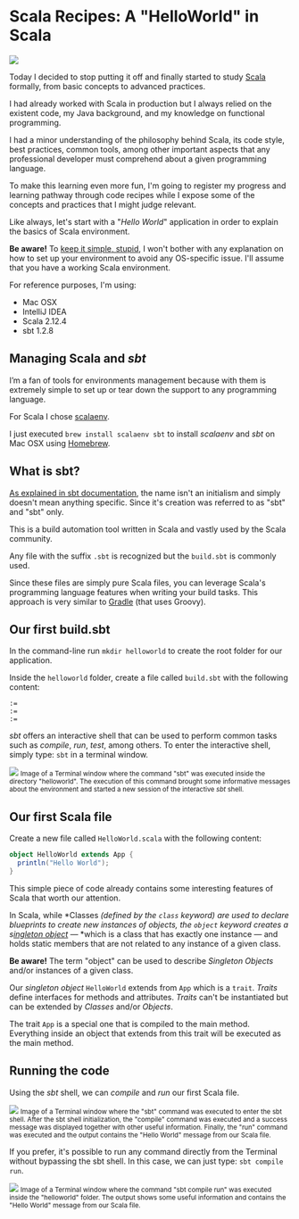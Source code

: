 # Scala Recipes: A "HelloWorld" in Scala

![](https://cdn-images-1.medium.com/max/1600/1*zE8AhLfLHuqA85F_9_u0SA.png)

Today I decided to stop putting it off and finally started to study
[Scala](https://www.scala-lang.org/) formally, from basic concepts to advanced
practices.

I had already worked with Scala in production but I always relied on the
existent code, my Java background, and my knowledge on functional programming.

I had a minor understanding of the philosophy behind Scala, its code style, best
practices, common tools, among other important aspects that any professional
developer must comprehend about a given programming language.

To make this learning even more fun, I'm going to register my progress and
learning pathway through code recipes while I expose some of the concepts and
practices that I might judge relevant.

Like always, let's start with a "*Hello World*" application in order to explain
the basics of Scala environment.

**Be aware!** To [keep it simple,
stupid](https://en.wikipedia.org/wiki/KISS_principle), I won't bother with any
explanation on how to set up your environment to avoid any OS-specific issue.
I'll assume that you have a working Scala environment.

For reference purposes, I'm using:

* Mac OSX
* IntelliJ IDEA
* Scala 2.12.4
* sbt 1.2.8

## Managing Scala and *sbt*

I’m a fan of tools for environments management because with them is extremely
simple to set up or tear down the support to any programming language.

For Scala I chose [scalaenv](https://github.com/scalaenv/scalaenv).

I just executed `brew install scalaenv sbt` to install *scalaenv* and *sbt* on
Mac OSX using [Homebrew](https://brew.sh/).

## What is sbt?

[As explained in sbt
documentation](https://www.scala-sbt.org/1.x/docs/Faq.html#What+does+the+name+âsbtâ+stand+for,+and+why+shouldnât+it+be+written+âSBTâ?),
the name isn't an initialism and simply doesn't mean anything specific. Since
it's creation was referred to as "sbt" and "sbt" only.

This is a build automation tool written in Scala and vastly used by the Scala
community.

Any file with the suffix `.sbt` is recognized but the `build.sbt` is commonly
used.

Since these files are simply pure Scala files, you can leverage Scala's
programming language features when writing your build tasks. This approach is
very similar to [Gradle](https://gradle.org/) (that uses Groovy).

## Our first build.sbt

In the command-line run `mkdir helloworld` to create the root folder for our
application.

Inside the `helloworld` folder, create a file called `build.sbt` with the
following content:

    := 
    := 
    := 

*sbt* offers an interactive shell that can be used to perform common tasks such
as *compile*, *run*, *test*, among others. To enter the interactive shell,
simply type: `sbt` in a terminal window.

![](https://cdn-images-1.medium.com/max/1600/1*YaTG3KDBjiTAMdAOTXrjMg.png)
<small>Image of a Terminal window where the command "sbt" was executed inside the
directory "helloworld". The execution of this command brought some informative
messages about the environment and started a new session of the interactive
*sbt* shell.</small>

## Our first Scala file

Create a new file called `HelloWorld.scala` with the following content:

```scala
object HelloWorld extends App {
  println("Hello World");
}
```

This simple piece of code already contains some interesting features of Scala
that worth our attention.

In Scala, while *Classes *(defined by the `class` keyword) are used to declare
blueprints to create new instances of objects, the `object` keyword creates a
s[ingleton object](https://docs.scala-lang.org/tour/singleton-objects.html)* —
*which is a class that has exactly one instance — and holds static members that
are not related to any instance of a given class.

**Be aware!** The term "object" can be used to describe *Singleton Objects*
and/or instances of a given class.

Our *singleton object* `HelloWorld` extends from `App` which is a `trait`.
*Traits* define interfaces for methods and attributes. *Traits* can't be
instantiated but can be extended by *Classes* and/or *Objects*.

The trait `App` is a special one that is compiled to the main method. Everything
inside an object that extends from this trait will be executed as the main
method.

## Running the code

Using the *sbt* shell, we can *compile* and *run* our first Scala file.

![](https://cdn-images-1.medium.com/max/1600/1*D47vfd9nFR5Qa0BzN5lf4A.png)
<small>Image of a Terminal window where the "sbt" command was executed to enter the sbt
shell. After the sbt shell initialization, the "compile" command was executed
and a success message was displayed together with other useful information.
Finally, the "run" command was executed and the output contains the "Hello
World" message from our Scala file.</small>

If you prefer, it's possible to run any command directly from the Terminal
without bypassing the sbt shell. In this case, we can just type: `sbt compile
run`.

![](https://cdn-images-1.medium.com/max/1600/1*uuQvin5l3iONWr1Se7B2CA.png)
<small>Image of a Terminal window where the command "sbt compile run" was executed
inside the "helloworld" folder. The output shows some useful information and
contains the "Hello World" message from our Scala file.</small>
